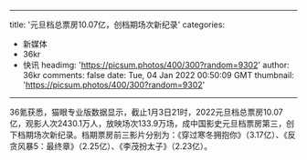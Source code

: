 
---
title: '元旦档总票房10.07亿，创档期场次新纪录'
categories: 
 - 新媒体
 - 36kr
 - 快讯
headimg: 'https://picsum.photos/400/300?random=9302'
author: 36kr
comments: false
date: Tue, 04 Jan 2022 00:50:09 GMT
thumbnail: 'https://picsum.photos/400/300?random=9302'
---

<div>   
36氪获悉，猫眼专业版数据显示，截止1月3日21时，2022元旦档总票房10.07亿，观影人次2430.1万人，放映场次133.9万场，成中国影史元旦档票房第三，创下档期场次新纪录。档期票房前三影片分别为：《穿过寒冬拥抱你》（3.17亿）、《反贪风暴5：最终章》（2.25亿）、《李茂扮太子》（2.23亿）。  
</div>
            